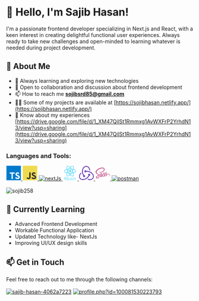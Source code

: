 # 👋 Hello, I'm Sajib Hasan!
I'm a passionate frontend developer specializing in Next.js and React, with a keen interest in creating delightful functional user experiences. Always ready to take new challenges and open-minded to learning whatever is needed during project development.


## 🚀 About Me

- 🌱 Always learning and exploring new technologies
- 💬 Open to collaboration and discussion about frontend development
- 📫 How to reach me **sojibsrd85@gmail.com**
- 👨‍💻 Some of my projects are available at [https://sojibhasan.netlify.app/](https://sojibhasan.netlify.app/)
- 📄 Know about my experiences [https://drive.google.com/file/d/1_XM47QilSt1Rmmxg1AvWXFrP2YrhdN13/view?usp=sharing](https://drive.google.com/file/d/1_XM47QilSt1Rmmxg1AvWXFrP2YrhdN13/view?usp=sharing)




<h3 align="left">Languages and Tools:</h3>
<p align="left"> <a
          href="https://www.typescriptlang.org/"
          target="_blank"
          rel="no-referrer"
        >
          <img
            src="https://raw.githubusercontent.com/devicons/devicon/master/icons/typescript/typescript-original.svg"
            alt="typescript"
            width="40"
            height="40"
          />
        </a> <a href="https://developer.mozilla.org/en-US/docs/Web/JavaScript" target="_blank" rel="noreferrer"> <img src="https://raw.githubusercontent.com/devicons/devicon/master/icons/javascript/javascript-original.svg" alt="javascript" width="40" height="40"/> </a> <a href="https://nextjs.org/" target="_blank" rel="noreferrer"> <img src="https://encrypted-tbn0.gstatic.com/images?q=tbn:ANd9GcSlwBiIyZx_v2q9JFLh15Dn4hAQ3zEYlugYP80qfn2C6EkNgW3xqWHUlgPtzWvYYaRY3Hw&usqp=CAU" alt="nextJs" width="40" height="40"/> </a>                    <a href="https://reactjs.org/" target="_blank" rel="noreferrer"> <img src="https://raw.githubusercontent.com/devicons/devicon/master/icons/react/react-original-wordmark.svg" alt="react" width="40" height="40"/> </a> <a href="https://redux.js.org" target="_blank" rel="noreferrer"> <img src="https://raw.githubusercontent.com/devicons/devicon/master/icons/redux/redux-original.svg" alt="redux" width="40" height="40"/> </a>   <a href="https://sass-lang.com" target="_blank" rel="noreferrer"> <img src="https://raw.githubusercontent.com/devicons/devicon/master/icons/sass/sass-original.svg" alt="sass" width="40" height="40"/> </a> <a href="https://postman.com" target="_blank" rel="noreferrer"> <img src="https://www.vectorlogo.zone/logos/getpostman/getpostman-icon.svg" alt="postman" width="40" height="40"/> </a> </p>

<p><img align="center" src="https://github-readme-streak-stats.herokuapp.com/?user=sojib258&" alt="sojib258" /></p>

## 🌱 Currently Learning

- Advanced Frontend Development
- Workable Functional Application
- Updated Technology like- NextJs
- Improving UI/UX design skills

## 📫 Get in Touch

Feel free to reach out to me through the following channels:

<p align="left">
<a href="https://linkedin.com/in/sajib-hasan-4062a7223" target="blank"><img align="center" src="https://raw.githubusercontent.com/rahuldkjain/github-profile-readme-generator/master/src/images/icons/Social/linked-in-alt.svg" alt="sajib-hasan-4062a7223" height="30" width="40" /></a>
<a href="https://fb.com/profile.php?id=100081530223793" target="blank"><img align="center" src="https://raw.githubusercontent.com/rahuldkjain/github-profile-readme-generator/master/src/images/icons/Social/facebook.svg" alt="profile.php?id=100081530223793" height="30" width="40" /></a></p>
